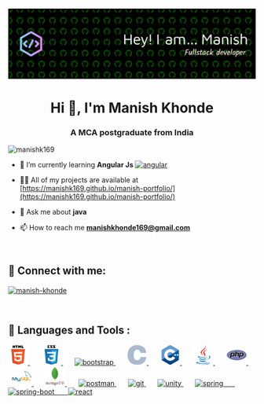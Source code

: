 ![logo](https://github.com/manishk169/manishk169/blob/main/github-header-image.png)
<h1 align="center">Hi 👋, I'm Manish Khonde</h1>
<h3 align="center">A MCA postgraduate from India</h3>

<p align="left"> <img src="https://komarev.com/ghpvc/?username=manishk169&label=Profile%20views&color=0e75b6&style=flat" alt="manishk169" /> </p>

- 🌱 I’m currently learning **Angular Js** <a href="#"> <img src="https://img.icons8.com/?size=100&id=l9a5tcSnBwcf&format=png&color=000000" alt="angular" height="13" width="16"/></a>

- 👨‍💻 All of my projects are available at [https://manishk169.github.io/manish-portfolio/](https://manishk169.github.io/manish-portfolio/)

- 💬 Ask me about **java**

- 📫 How to reach me **manishkhonde169@gmail.com**

<br>

## 🤝 Connect with me:

<p align="left">
<a href="https://linkedin.com/in/manish-khonde" target="blank"><img align="center" src="https://raw.githubusercontent.com/rahuldkjain/github-profile-readme-generator/master/src/images/icons/Social/linked-in-alt.svg" alt="manish-khonde" height="30" width="40" /></a>
</p>

<br>

## 💼 Languages and Tools : 

<p align="left"> 
<a href="https://www.w3.org/html/" target="_blank" rel="noreferrer"> <img src="https://raw.githubusercontent.com/devicons/devicon/master/icons/html5/html5-original-wordmark.svg" alt="html5" width="40" height="40"/> </a> &nbsp; &nbsp; &nbsp;
<a href="https://www.w3schools.com/css/" target="_blank" rel="noreferrer"> <img src="https://raw.githubusercontent.com/devicons/devicon/master/icons/css3/css3-original-wordmark.svg" alt="css3" width="40" height="40"/> </a> &nbsp; &nbsp; &nbsp;  
<a href="https://getbootstrap.com" target="_blank" rel="noreferrer"> <img src="https://getbootstrap.com/docs/5.3/assets/brand/bootstrap-logo-shadow@2x.png" alt="bootstrap" width="45" height="45"/> </a> &nbsp; &nbsp; &nbsp;   
<a href="https://www.cprogramming.com/" target="_blank" rel="noreferrer"> <img src="https://raw.githubusercontent.com/devicons/devicon/master/icons/c/c-original.svg" alt="c" width="40" height="40"/> </a> &nbsp; &nbsp; &nbsp;   
<a href="https://www.w3schools.com/cpp/" target="_blank" rel="noreferrer"> <img src="https://raw.githubusercontent.com/devicons/devicon/master/icons/cplusplus/cplusplus-original.svg" alt="cplusplus" width="40" height="40"/> </a> &nbsp; &nbsp; &nbsp;   
<a href="https://www.java.com" target="_blank" rel="noreferrer"> <img src="https://raw.githubusercontent.com/devicons/devicon/master/icons/java/java-original.svg" alt="java" width="40" height="40"/> </a> &nbsp; &nbsp; &nbsp;   
<a href="https://www.php.net" target="_blank" rel="noreferrer"> <img src="https://raw.githubusercontent.com/devicons/devicon/master/icons/php/php-original.svg" alt="php" width="40" height="40"/> </a> &nbsp; &nbsp; &nbsp;   
<a href="https://www.mysql.com/" target="_blank" rel="noreferrer"> <img src="https://raw.githubusercontent.com/devicons/devicon/master/icons/mysql/mysql-original-wordmark.svg" alt="mysql" width="40" height="40"/> </a> &nbsp; &nbsp; &nbsp;
<a href="https://www.mongodb.com/" target="_blank" rel="noreferrer"> <img src="https://raw.githubusercontent.com/devicons/devicon/master/icons/mongodb/mongodb-original-wordmark.svg" alt="mongodb" width="40" height="40"/> </a> &nbsp; &nbsp; &nbsp;
<a href="https://postman.com" target="_blank" rel="noreferrer"> <img src="https://www.vectorlogo.zone/logos/getpostman/getpostman-icon.svg" alt="postman" width="40" height="40"/> </a> &nbsp; &nbsp; &nbsp;
<a href="https://git-scm.com/" target="_blank" rel="noreferrer"> <img src="https://www.vectorlogo.zone/logos/git-scm/git-scm-icon.svg" alt="git" width="40" height="40"/> </a> &nbsp; &nbsp; &nbsp;
<a href="https://unity.com/" target="_blank" rel="noreferrer"> <img src="https://www.vectorlogo.zone/logos/unity3d/unity3d-icon.svg" alt="unity" width="40" height="40"/> </a> &nbsp; &nbsp; &nbsp;
<a href = "#" rel="noreferrer"> <img src = "https://img.icons8.com/color/144/spring-logo.png" alt = "spring" width = "47" height = "45"/> &nbsp; &nbsp; &nbsp;
<a href = "#" rel="noreferrer"> <img src = "https://img.icons8.com/officel/80/spring-logo.png" alt = "spring-boot" width = "47" height = "45"/> &nbsp; &nbsp; &nbsp;
<a href = "#" rel="noreferrer"> <img src = "https://img.icons8.com/?size=100&id=wPohyHO_qO1a&format=png&color=000000" alt = "react" width = "47" height = "45"/>
</a>
</p>

<!--
<hr>

<p><img align="left" src="https://github-readme-stats.vercel.app/api/top-langs?username=manishk169&show_icons=true&locale=en&layout=compact" alt="manishk169" /></p>

<p>&nbsp;<img align="center" src="https://github-readme-stats.vercel.app/api?username=manishk169&show_icons=true&locale=en" alt="manishk169" /></p>

<p><img align="center" src="https://github-readme-streak-stats.herokuapp.com/?user=manishk169&" alt="manishk169" /></p> -->

